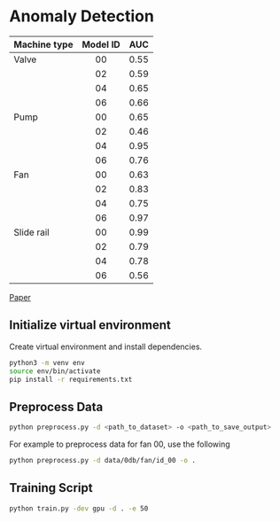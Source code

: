 # Anomaly Detection

| Machine type | Model ID | AUC | 
| ------------ |:--------:| ---:|
| Valve        | 00       | 0.55| 
|              | 02       | 0.59|
|              | 04       | 0.65|
|              | 06       | 0.66|
| Pump         | 00       | 0.65|
|              | 02       | 0.46|
|              | 04       | 0.95|
|              | 06       | 0.76|
|Fan           | 00       | 0.63|
|              | 02       | 0.83|
|              | 04       | 0.75|
|              | 06       | 0.97|
|Slide rail    | 00       | 0.99|
|              | 02       | 0.79|
|              | 04       | 0.78|
|              | 06       | 0.56|

[Paper](https://arxiv.org/abs/1909.09347)

## Initialize virtual environment
Create virtual environment and install dependencies.
```bash
python3 -m venv env
source env/bin/activate
pip install -r requirements.txt
```

## Preprocess Data
```bash
python preprocess.py -d <path_to_dataset> -o <path_to_save_output>

```

For example to preprocess data for fan 00, use the following
```bash
python preprocess.py -d data/0db/fan/id_00 -o .
```

## Training Script
```bash
python train.py -dev gpu -d . -e 50
```